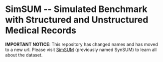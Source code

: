 # SimSUM -- Simulated Benchmark with Structured and Unstructured Medical Records

**IMPORTANT NOTICE**: This repository has changed names and has moved to a new url. Please visit [SimSUM](https://github.com/prabaey/SimSUM) (previously named SynSUM) to learn all about the dataset. 
